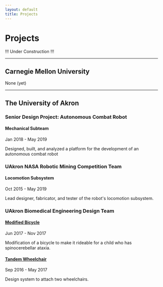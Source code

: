 ```yaml
---
layout: default
title: Projects
---
```


# Projects

!!! Under Construction !!!

---

## Carnegie Mellon University 

None (yet)

---

## The University of Akron

### Senior Design Project: Autonomous Combat Robot


#### Mechanical Subteam
Jan 2018 - May 2019

Designed, built, and analyzed a platform for the development of an autonomous combat robot

### UAkron NASA Robotic Mining Competition Team

#### Locomotion Subsystem

Oct 2015 - May 2019

Lead designer, fabricator, and tester of the robot's locomotion subsystem. 

### UAkron Biomedical Engineering Design Team

#### [Modified Bicycle](http://fox8.com/2017/12/06/norton-six-year-old-gets-to-ride-a-bike-thanks-to-biomed-students-engineers/)

Jun 2017 - Nov 2017

Modification of a bicycle to make it rideable for a child who has spinocerebellar ataxia.

#### [Tandem Wheelchair](http://fox8.com/2017/08/11/university-of-akron-students-design-unique-wheelchair-to-help-two-children/)

Sep 2016 - May 2017

Design system to attach two wheelchairs.